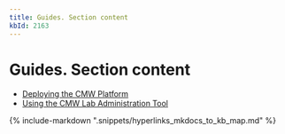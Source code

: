 ```yaml
---
title: Guides. Section content
kbId: 2163
---
```



# Guides. Section content

- [Deploying the CMW Platform](https://kb.cmwlab.com/category.php?id=426)
- [Using the CMW Lab Administration Tool](https://kb.cmwlab.com/category.php?id=425)

{% include-markdown ".snippets/hyperlinks_mkdocs_to_kb_map.md" %}
